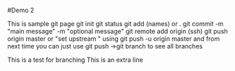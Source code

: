 #Demo 2

This is sample git page 
git init
git status
git add (names) or .
git commit -m "main message" -m "optional message"
git remote add origin (ssh)
git push origin master or "set upstream " using git push -u origin master and from next time you can just use git push
->git branch to see all branches










This is a test for branching
This is an extra line
